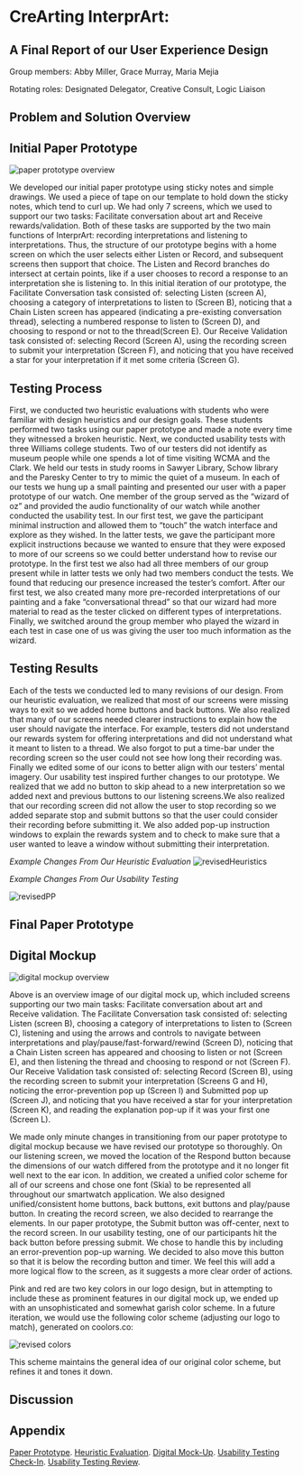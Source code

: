 # CreArting InterprArt:
## A Final Report of our User Experience Design

Group members: Abby Miller, Grace Murray, Maria Mejia

Rotating roles: Designated Delegator, Creative Consult, Logic Liaison

## Problem and Solution Overview

## Initial Paper Prototype

![paper prototype overview](/img/annotatedoverviewpp.jpg)

We developed our initial paper prototype using sticky notes and simple drawings. We used a piece of tape on our template to hold down the sticky notes, which tend to curl up. We had only 7 screens, which we used to support our two tasks: Facilitate conversation about art and Receive rewards/validation. Both of these tasks are supported by the two main functions of InterprArt: recording interpretations and listening to interpretations. Thus, the structure of our prototype begins with a home screen on which the user selects either Listen or Record, and subsequent screens then support that choice. The Listen and Record branches do intersect at certain points, like if a user chooses to record a  response to an interpretation she is listening to. In this initial iteration of our prototype, the Facilitate Conversation task consisted of: selecting Listen (screen A), choosing a category of interpretations to listen to (Screen B), noticing that a Chain Listen screen has appeared (indicating a pre-existing conversation thread), selecting a numbered response to listen to (Screen D), and choosing to respond or not to the thread(Screen E). Our Receive Validation task consisted of: selecting Record (Screen A), using the recording screen to submit your interpretation (Screen F), and noticing that you have received a star for your interpretation if it met some criteria (Screen G).

## Testing Process

First, we conducted two heuristic evaluations with students who were familiar with design heuristics and our design goals. These students performed two tasks using our paper prototype and made a note every time they witnessed a broken heuristic. Next, we conducted usability tests with three Williams college students. Two of our testers did not identify as museum people while one spends a lot of time visiting WCMA and the Clark.  We held our tests in study rooms in Sawyer Library, Schow library and the Paresky Center to try to mimic the quiet of a museum. In each of our tests we hung up a small painting and presented our user with a paper prototype of our watch. One member of the group served as the “wizard of oz” and provided the audio functionality of our watch  while another conducted the usability test. In our first test, we gave the participant minimal instruction and allowed them to “touch” the watch interface and explore as they wished. In the latter tests, we gave the participant more explicit instructions because we wanted to ensure that they were exposed to more of our screens so we could better understand how to revise our prototype.  In the first test we also had all three members of our group present while in latter tests we only had two members conduct the tests. We found that reducing our presence increased the tester’s comfort. After our first test, we also created many more pre-recorded interpretations of our painting and a fake “conversational thread” so that our wizard had more material to read as the tester clicked on different types of interpretations. Finally, we switched around the group member who played the wizard in each test in case one of us was giving the user too much information as the wizard.

## Testing Results
Each of the tests we conducted led to many revisions of our design. From our heuristic evaluation, we realized that most of our screens were missing ways to exit so we added home buttons and back buttons. We also realized that many of our screens needed clearer instructions to explain how the user should navigate the interface. For example, testers did not understand our rewards system for offering interpretations and did not understand what it meant to listen to a thread. We also forgot to put a time-bar under the recording screen so the user could not see how long their recording was. Finally we edited some of our icons to better align with our testers’ mental imagery.  Our usability test inspired further changes to our prototype. We realized that we add no button to skip ahead to a new interpretation so we added next and previous buttons to our listening screens.We also realized that our recording screen did not allow the user to stop recording so we added separate stop and submit buttons so that the user could consider their recording before submitting it. We also added pop-up instruction windows to explain the rewards system and to check to make sure that a user wanted to leave a window without submitting their interpretation. 

_Example Changes From Our Heuristic Evaluation_
![revisedHeuristics](/img/rh2.png)

_Example Changes From Our Usability Testing_

![revisedPP](/img/rpp.png)

## Final Paper Prototype

## Digital Mockup

![digital mockup overview](/img/DMoverview.png)

Above is an overview image of our digital mock up, which included screens supporting our two main tasks: Facilitate conversation about art and Receive validation. The Facilitate Conversation task consisted of: selecting Listen (screen B), choosing a category of interpretations to listen to (Screen C), listening and using the arrows and controls to navigate between interpretations and play/pause/fast-forward/rewind (Screen D), noticing that a Chain Listen screen has appeared and choosing to listen or not (Screen E), and then listening the thread and choosing to respond or not (Screen F). Our Receive Validation task consisted of: selecting Record (Screen B), using the recording screen to submit your interpretation (Screens G and H), noticing the error-prevention pop up (Screen I) and Submitted pop up (Screen J), and noticing that you have received a star for your interpretation (Screen K), and reading the explanation pop-up if it was your first one (Screen L). 

We made only minute changes in transitioning from our paper prototype to digital mockup because we have revised our prototype so thoroughly. On our listening screen, we moved the location of the Respond button because the dimensions of our watch differed from the prototype and it no longer fit well next to the ear icon. In addition, we created a unified color scheme for all of our screens and chose one font (Skia) to be represented all throughout our smartwatch application. We also designed unified/consistent home buttons, back buttons, exit buttons and play/pause button. In creating the record screen, we also decided to rearrange the elements. In our paper prototype, the Submit button was off-center, next to the record screen. In our usability testing, one of our participants hit the back button before pressing submit. We chose to handle this by including an error-prevention pop-up warning. We decided to also move this button so that it is below the recording button and timer. We feel this will add a more logical flow to the screen, as it suggests a more clear order of actions.

Pink and red are two key colors in our logo design, but in attempting to include these as prominent features in our digital mock up, we ended up with an unsophisticated and somewhat garish color scheme. In a future iteration, we would use the following color scheme (adjusting our logo to match), generated on coolors.co:

![revised colors](/img/revisedColors.png)

This scheme maintains the general idea of our original color scheme, but refines it and tones it down.

## Discussion

## Appendix
[Paper Prototype](http://mc-mejia.github.io/HCIGroupProject/paperprototype/).
[Heuristic Evaluation](http://mc-mejia.github.io/HCIGroupProject/heuristics/).
[Digital Mock-Up](http://mc-mejia.github.io/HCIGroupProject/digitalmockup/).
[Usability Testing Check-In](http://mc-mejia.github.io/HCIGroupProject/useTesting-CheckIn/).
[Usability Testing Review](http://mc-mejia.github.io/HCIGroupProject/useTesting-CheckIn/). 
